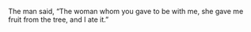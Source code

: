The man said, “The woman whom you gave to be with me, she gave me fruit from the tree, and I ate it.”